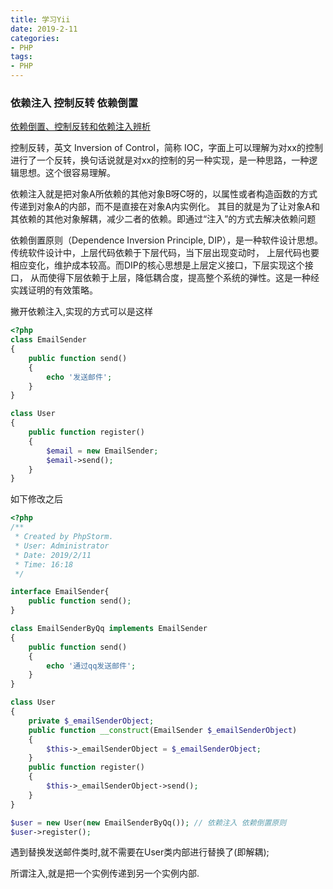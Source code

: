 ```yaml
---
title: 学习Yii
date: 2019-2-11
categories: 
- PHP
tags: 
- PHP
---
```


### 依赖注入 控制反转 依赖倒置

[依赖倒置、控制反转和依赖注入辨析](https://blog.csdn.net/moreorless/article/details/4510859)

控制反转，英文 Inversion of Control，简称 IOC，字面上可以理解为对xx的控制进行了一个反转，换句话说就是对xx的控制的另一种实现，是一种思路，一种逻辑思想。这个很容易理解。

依赖注入就是把对象A所依赖的其他对象B呀C呀的，以属性或者构造函数的方式传递到对象A的内部，而不是直接在对象A内实例化。
其目的就是为了让对象A和其依赖的其他对象解耦，减少二者的依赖。即通过“注入”的方式去解决依赖问题

依赖倒置原则（Dependence Inversion Principle, DIP），是一种软件设计思想。传统软件设计中，上层代码依赖于下层代码，当下层出现变动时， 上层代码也要相应变化，维护成本较高。而DIP的核心思想是上层定义接口，下层实现这个接口， 从而使得下层依赖于上层，降低耦合度，提高整个系统的弹性。这是一种经实践证明的有效策略。

撇开依赖注入,实现的方式可以是这样
```php
<?php
class EmailSender
{
    public function send()
    {
        echo '发送邮件';
    }
}

class User
{
    public function register()
    {
        $email = new EmailSender;
        $email->send();
    }
}
```
如下修改之后
```php
<?php
/**
 * Created by PhpStorm.
 * User: Administrator
 * Date: 2019/2/11
 * Time: 16:18
 */

interface EmailSender{
    public function send();
}

class EmailSenderByQq implements EmailSender
{
    public function send()
    {
        echo '通过qq发送邮件';
    }
}

class User
{
    private $_emailSenderObject;
    public function __construct(EmailSender $_emailSenderObject)
    {
        $this->_emailSenderObject = $_emailSenderObject;
    }
    public function register()
    {
        $this->_emailSenderObject->send();
    }
}

$user = new User(new EmailSenderByQq()); // 依赖注入 依赖倒置原则
$user->register();
```
遇到替换发送邮件类时,就不需要在User类内部进行替换了(即解耦);

所谓注入,就是把一个实例传递到另一个实例内部.



